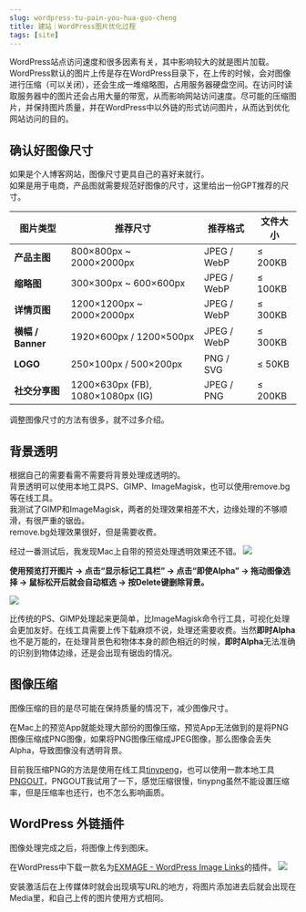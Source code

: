 ```yaml
---
slug: wordpress-tu-pain-you-hua-guo-cheng
title: 建站｜WordPress图片优化过程
tags: [site]
---
```


WordPress站点访问速度和很多因素有关，其中影响较大的就是图片加载。WordPress默认的图片上传是存在WordPress目录下，在上传的时候，会对图像进行压缩（可以关闭），还会生成一堆缩略图，占用服务器硬盘空间。在访问时读取服务器中的图片还会占用大量的带宽，从而影响网站访问速度。尽可能的压缩图片，并保持图片质量，并在WordPress中以外链的形式访问图片，从而达到优化网站访问的目的。
<!-- truncate -->


## 确认好图像尺寸

如果是个人博客网站，图像尺寸更具自己的喜好来就行。  
如果是用于电商，产品图就需要规范好图像的尺寸，这里给出一份GPT推荐的尺寸。 

| 图片类型 | 推荐尺寸 | 推荐格式 | 文件大小 |
|------|------|------|------|
| **产品主图** | 800×800px ~ 2000×2000px | JPEG / WebP | ≤ 200KB |
| **缩略图** | 300×300px ~ 600×600px | JPEG / WebP | ≤ 100KB |
| **详情页图** | 1200×1200px ~ 2000×2000px | JPEG / WebP | ≤ 300KB |
| **横幅 / Banner** | 1920×600px / 1200×500px | JPEG / WebP | ≤ 300KB |
| **LOGO** | 250×100px / 500×200px | PNG / SVG | ≤ 50KB |
| **社交分享图** | 1200×630px (FB), 1080×1080px (IG) | JPEG / PNG | ≤ 200KB |

调整图像尺寸的方法有很多，就不过多介绍。

## 背景透明
根据自己的需要看需不需要将背景处理成透明的。  
背景透明可以使用本地工具PS、GIMP、ImageMagisk，也可以使用remove.bg等在线工具。  
我测试了GIMP和ImageMagisk，两者的处理效果相差不大，边缘处理的不够顺滑，有很严重的锯齿。  
remove.bg处理效果很好，但是需要收费。  

经过一番测试后，我发现Mac上自带的预览处理透明效果还不错。
![](https://media.wuguipeng.com/image/2025/03/17b61a445e17e50dd33638971707c8a255b786ce.png)

**使用预览打开图片 -> 点击“显示标记工具栏” -> 点击“即使Alpha” -> 拖动图像选择 -> 鼠标松开后就会自动框选 -> 按Delete键删除背景。**

![](https://media.wuguipeng.com/image/2025/03/5a1123b67ab5f034090c873449b939959ee75840.png)

比传统的PS、GIMP处理起来更简单，比ImageMagisk命令行工具，可视化处理会更加友好。在线工具需要上传下载麻烦不说，处理还需要收费。当然**即时Alpha**也不是万能的，在处理背景色和物体本身的颜色相近的时候，**即时Alpha**无法准确的识别到物体边缘，还是会出现有锯齿的情况。


## 图像压缩
图像压缩的目的是尽可能在保持质量的情况下，减少图像尺寸。 

在Mac上的预览App就能处理大部份的图像压缩，预览App无法做到的是将PNG图像压缩成PNG图像，如果将PNG图像压缩成JPEG图像，那么图像会丢失Alpha，导致图像没有透明背景。

目前我压缩PNG的方法是使用在线工具[tinypeng](https://tinypng.com/)，也可以使用一款本地工具[PNGOUT](https://advsys.net/ken/utils.htm)，PNGOUT我试用了一下，感觉压缩很慢，tinypng虽然不能设置压缩率，但是压缩率也还行，也不怎么影响画质。


## WordPress 外链插件
图像处理完成之后，将图像上传到图床。

在WordPress中下载一款名为[EXMAGE - WordPress Image Links](https://wordpress.org/plugins/exmage-wp-image-links/)的插件。
![](https://media.wuguipeng.com/image/2025/03/1385d50083b5ea4cf490bc4ca20d55acf7c98c28.png)

安装激活后在上传媒体时就会出现填写URL的地方，将图片添加进去后就会出现在Media里，和自己上传的图片使用方式相同。







